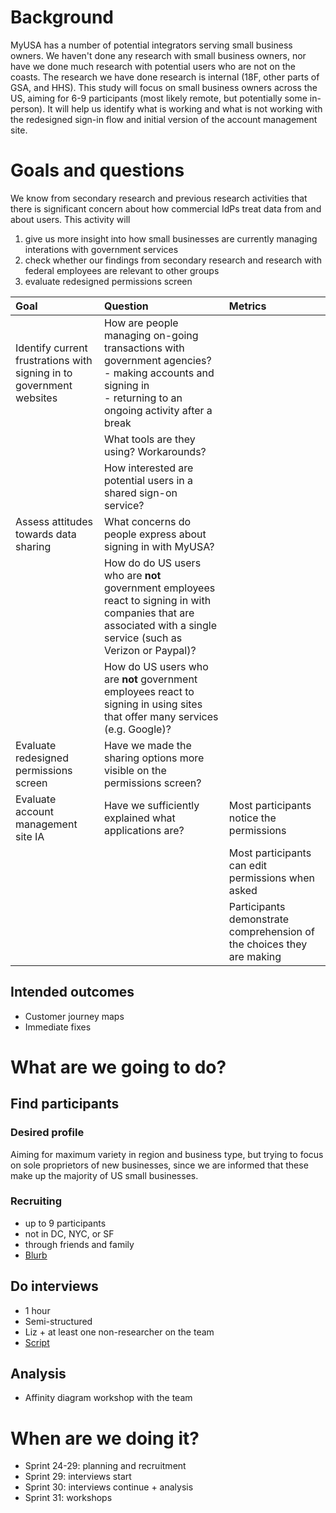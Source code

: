 # Background
MyUSA has a number of potential integrators serving small business owners. We haven't done any research with small business owners, nor have we done much research with potential users who are not on the coasts. The research we have done research is internal (18F, other parts of GSA, and HHS). This study will focus on small business owners across the US, aiming for 6-9 participants (most likely remote, but potentially some in-person). It will help us identify what is working and what is not working with the redesigned sign-in flow and initial version of the account management site.

# Goals and questions

We know from secondary research and previous research activities that there is significant concern about how commercial IdPs treat data from and about users. This activity will  

1. give us more insight into how small businesses are currently managing interations with government services
2. check whether our findings from secondary research and research with federal employees are relevant to other groups
3. evaluate redesigned permissions screen

| Goal | Question | Metrics |
|:-----|:---------|:--------|
| Identify current frustrations with signing in to government websites | How are people managing on-going transactions with government agencies? <br/> - making accounts and signing in <br/>- returning to an ongoing activity after a break| |
| | What tools are they using? Workarounds?| |
| | How interested are potential users in a shared sign-on service? | |
| Assess attitudes towards data sharing | What concerns do people express about signing in with MyUSA? |
| | How do do US users who are **not** government employees react to signing in with companies that are associated with a single service (such as Verizon or Paypal)? |
| | How do US users who are **not** government employees react to signing in using sites that offer many services (e.g. Google)?|
|Evaluate redesigned permissions screen | Have we made the sharing options more visible on the permissions screen?| | 
|Evaluate account management site IA | Have we sufficiently explained what applications are? |Most participants notice the permissions|
| | |Most participants can edit permissions when asked |
| | |Participants demonstrate comprehension of the choices they are making|

## Intended outcomes
* Customer journey maps
* Immediate fixes

# What are we going to do?
## Find participants 
### Desired profile
Aiming for maximum variety in region and business type, but trying to focus on sole proprietors of new businesses, since we are informed that these make up the majority of US small businesses. 
### Recruiting
  * up to 9 participants
  * not in DC, NYC, or SF
  * through friends and family
  * [Blurb](https://github.com/18F/myusa/issues/596#issuecomment-95762044)

## Do interviews
* 1 hour
* Semi-structured
* Liz + at least one non-researcher on the team
* [Script](https://github.com/18F/myusa-ux/blob/master/research/usability/sprint25_hallway-script.md)

## Analysis
* Affinity diagram workshop with the team

# When are we doing it?
* Sprint 24-29: planning and recruitment
* Sprint 29: interviews start
* Sprint 30: interviews continue + analysis
* Sprint 31: workshops
